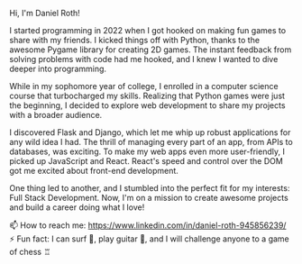 Hi, I'm Daniel Roth!

  I started programming in 2022 when I got hooked on making fun games to share with my friends. I kicked things off with Python, thanks to the awesome Pygame library for creating 2D games. The instant feedback from solving problems with code had me hooked, and I knew I wanted to dive deeper into programming.

  While in my sophomore year of college, I enrolled in a computer science course that turbocharged my skills. Realizing that Python games were just the beginning, I decided to explore web development to share my projects with a broader audience.

  I discovered Flask and Django, which let me whip up robust applications for any wild idea I had. The thrill of managing every part of an app, from APIs to databases, was exciting. To make my web apps even more user-friendly, I picked up JavaScript and React. React's speed and control over the DOM got me excited about front-end development.

  One thing led to another, and I stumbled into the perfect fit for my interests: Full Stack Development. Now, I'm on a mission to create awesome projects and build a career doing what I love!
  
📫 How to reach me: https://www.linkedin.com/in/daniel-roth-945856239/
⚡ Fun fact: I can surf 🌊, play guitar 🎸, and I will challenge anyone to a game of chess ♖
